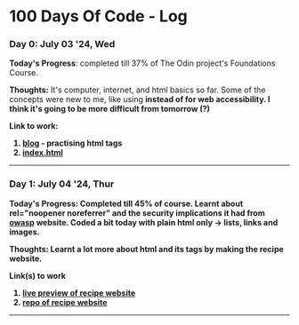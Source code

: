 # 100 Days Of Code - Log

### Day 0: July 03 '24, Wed

**Today's Progress**: completed till 37% of The Odin project's Foundations Course.

**Thoughts:** It's computer, internet, and html basics so far. Some of the concepts were new to me, like using <strong> instead of <b> for web accessibility. I think it's going to be more difficult from tomorrow (?)

**Link to work:**
1. [blog](day1/blog.html) - practising html tags
2. [index.html](day1/index.html)

----

### Day 1: July 04 '24, Thur

**Today's Progress**: Completed till 45% of course. Learnt about rel="noopener noreferrer" and the security implications it had from [owasp](https://owasp.org/www-community/attacks/Reverse_Tabnabbing) website. Coded a bit today with plain html only -> lists, links and images.

**Thoughts:** Learnt a lot more about html and its tags by making the recipe website.

**Link(s) to work**
1. [live preview of recipe website](https://web3gurung.github.io/odin-recipes/)
2. [repo of recipe website](https://github.com/web3Gurung/odin-recipes)

----